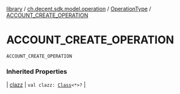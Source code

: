 [library](../../index.md) / [ch.decent.sdk.model.operation](../index.md) / [OperationType](index.md) / [ACCOUNT_CREATE_OPERATION](./-a-c-c-o-u-n-t_-c-r-e-a-t-e_-o-p-e-r-a-t-i-o-n.md)

# ACCOUNT_CREATE_OPERATION

`ACCOUNT_CREATE_OPERATION`

### Inherited Properties

| [clazz](clazz.md) | `val clazz: `[`Class`](http://docs.oracle.com/javase/6/docs/api/java/lang/Class.html)`<*>?` |

